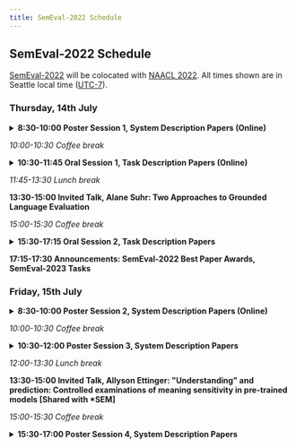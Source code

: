 ```yaml
---
title: SemEval-2022 Schedule
---
```


## SemEval-2022 Schedule

[SemEval-2022](https://semeval.github.io/SemEval2022/) will be colocated with [NAACL 2022](https://2022.naacl.org/).
All times shown are in Seattle local time ([UTC-7](https://en.wikipedia.org/wiki/UTC%E2%88%9207:00)).

### Thursday, 14th July

<details><summary><strong>8:30-10:00 Poster Session 1, System Description Papers (Online)</strong></summary>

  - LingJing at SemEval-2022 Task 1: Multi-task Self-supervised Pre-training for Multilingual Reverse Dictionary
  - BLCU-ICALL at SemEval-2022 Task 1: Cross-Attention Multitasking Framework for Definition Modeling
  - daminglu123 at SemEval-2022 Task 2: Using BERT and LSTM to Do Text Classification
  - kpfriends at SemEval-2022 Task 2: NEAMER - Named Entity Augmented Multi-word Expression Recognizer
  - drsphelps at SemEval-2022 Task 2: Learning idiom representations using BERTRAM
  - OCHADAI at SemEval-2022 Task 2: Adversarial Training for Multilingual Idiomaticity Detection
  - NER4ID at SemEval-2022 Task 2: Named Entity Recognition for Idiomaticity Detection
  - SPDB Innovation Lab at SemEval-2022 Task 3: Recognize Appropriate Taxonomic Relations Between Two Nominal Arguments with ERNIE-M Model
  - RUG-1-Pegasussers at SemEval-2022 Task 3: Data Generation Methods to Improve Recognizing Appropriate Taxonomic Word Relations
  - Felix&Julia at SemEval-2022 Task 4: Patronizing and Condescending Language Detection 
  - PiCkLe at SemEval-2022 Task 4: Boosting Pre-trained Language Models with Task Specific Metadata and Cost Sensitive Learning
  - Plumeria at SemEval-2022 Task 6: Sarcasm Detection for English and Arabic Using Transformers and Data Augmentation
  - akaBERT at SemEval-2022 Task 6: An Ensemble Transformer-based Model for Arabic Sarcasm Detection
  - X-PuDu at SemEval-2022 Task 6: Multilingual Learning for English and Arabic Sarcasm Detection
  - LT3 at SemEval-2022 Task 6: Fuzzy-Rough Nearest Neighbor Classification for Sarcasm Detection
  - YNU-HPCC at SemEval-2022 Task 6: Transformer-based Model for Intended Sarcasm Detection in English and Arabic
  - SLPL-Sentiment at SemEval-2022 Task 10: Making Use of Pre-Trained Model's Attention Values in Structured Sentiment Analysis
  - ETMS@IITKGP at SemEval-2022 Task 10: Structured Sentiment Analysis Using A Generative Approach
  - ZHIXIAOBAO at SemEval-2022 Task 10: Apporoaching Structured Sentiment with Graph Parsing
  - DS4DH at SemEval-2022 Task 11: Multilingual Named Entity Recognition Using an Ensemble of Transformer-based Language Models
  - silpa_nlp at SemEval-2022 Tasks 11: Transformer based NER models for Hindi and Bangla languages
  - UC3M-PUCPR at SemEval-2022 Task 11: An Ensemble Method of Transformer-based Models for Complex Named Entity Recognition
  - PAI at SemEval-2022 Task 11: Name Entity Recognition with Contextualized Entity Representations and Robust Loss Functions
  - Qtrade AI at SemEval-2022 Task 11: An Unified Framework for Multilingual NER Task
  - L3i at SemEval-2022 Task 11: Straightforward Additional Context for Multilingual Named Entity Recognition
  - UA-KO at SemEval-2022 Task 11: Data Augmentation and Ensembles for Korean Named Entity Recognition
  - RACAI at SemEval-2022 Task 11: Complex named entity recognition using a lateral inhibition mechanism
  - USTC-NELSLIP at SemEval-2022 Task 11: Gazetteer-Adapted Integration Network for Multilingual Complex Named Entity Recognition
  - JBNU-CCLab at SemEval-2022 Task 12: Machine Reading Comprehension and Span Pair Classification for Linking Mathematical Symbols to Their Descriptions
</details>

<em>10:00-10:30 Coffee break</em>

<details><summary><strong>10:30-11:45 Oral Session 1, Task Description Papers (Online)</strong></summary>

  - Semeval-2022 Task 1: CODWOE – Comparing Dictionaries and Word Embeddings
  - SemEval-2022 Task 3: Evaluating Neural Networks on Presuppositional Semantic Knowledge (PreTENS)
  - SemEval-2022 Task 5: Multimedia Automatic Misogyny Identification
  - SemEval-2022 Task 6: iSarcasmEval, Intended Sarcasm Detection in English and Arabic
  - SemEval-2022 Task 7: Identifying Plausible Clarifications of Implicit and Underspecified Phrases in Instructional Texts
</details>

<em>11:45-13:30 Lunch break</em>

<strong>13:30-15:00 Invited Talk, Alane Suhr: Two Approaches to Grounded Language Evaluation</strong>

<em>15:00-15:30 Coffee break</em>

<details><summary><strong>15:30-17:15 Oral Session 2, Task Description Papers</strong></summary>

  - SemEval-2022 Task 2: Multilingual Idiomaticity Detection and Sentence Embedding
  - SemEval-2022 Task 4: Patronizing and Condescending Language Detection
  - SemEval-2022 Task 8: Multilingual news article similarity
  - SemEval-2022 Task 9: R2VQ – Competence-based Multimodal Question Answering
  - SemEval-2022 Task 10: Structured Sentiment Analysis
  - SemEval-2022 Task 11: Multilingual Complex Named Entity Recognition (MultiCoNER)
  - SemEval-2022 Task 12: Symlink - Linking Mathematical Symbols to their Descriptions
</details>

<strong>17:15-17:30 Announcements: SemEval-2022 Best Paper Awards, SemEval-2023 Tasks</strong>

### Friday, 15th July

<details><summary><strong>8:30-10:00 Poster Session 2, System Description Papers (Online)</strong></summary>

  - JSI at SemEval-2022 Task 1: CODWOE - Reverse Dictionary: Monolingual and cross-lingual approaches
  - Uppsala University at SemEval-2022 Task 1: Can Foreign Entries Enhance an English Reverse Dictionary?
  - HiJoNLP at SemEval-2022 Task 2: Detecting Idiomaticity of Multiword Expressions using Multilingual Pretrained Language Models
  - Helsinki-NLP at SemEval-2022 Task 2: A Feature-Based Approach to Multilingual Idiomaticity Detection
  - HIT at SemEval-2022 Task 2: Pre-trained Language Model for Idioms Detection
  - YNU-HPCC at SemEval-2022 Task 2: Representing Multilingual Idiomaticity based on Contrastive Learning
  - HW-TSC at SemEval-2022 Task3: A Unified Approach Fine-tuned on Multilingual Pretrained Model for PreTENS
  - LingJing at SemEval-2022 Task 3: Applying DeBERTa to Lexical-level Presupposed Relation Taxonomy with Knowledge Transfer
  - ML_LTU at SemEval-2022 Task 4: T5 Towards Identifying Patronizing and Condescending Language
  - YNU-HPCC at SemEval-2022 Task 4: Finetuning Pretrained Language Models for Patronizing and Condescending Language Detection
  - McRock at SemEval-2022 Task 4: Patronizing and Condescending Language Detection using Multi-Channel CNN, Hybrid LSTM, DistilBERT and XLNet
  - UniBO at SemEval-2022 Task 5: A Multimodal bi-Transformer Approach to the Binary and Fine-grained Identification of Misogyny in Memes
  - RubCSG at SemEval-2022 Task 5: Ensemble learning for identifying misogynous MEMEs
  - INF-UFRGS at SemEval-2022 Task 5: analyzing the performance of multimodal models
  - MMVAE at SemEval-2022 Task 5: A Multi-modal Multi-task VAE on Misogynous Meme Detection
  - reamtchka at SemEval-2022 Task 6: Investigating the effect of different loss functions for Sarcasm detection for unbalanced datasets
  - IISERB Brains at SemEval-2022 Task 6: A Deep-learning Framework to Identify Intended Sarcasm in English
  - DUCS at SemEval-2022 Task 6: Exploring Emojis and Sentiments for Sarcasm Detection
  - JBNU-CCLab at SemEval-2022 Task 7: DeBERTa for Identifying Plausible Clarifications in Instructional Texts
  - X-PuDu at SemEval-2022 Task 7: A Replaced Token Detection Task Pre-trained Model with Pattern-aware Ensembling for Identifying Plausible Clarifications
  - Nowruz at SemEval-2022 Task 7: Tackling Cloze Tests with Transformers and Ordinal Regression
  - ITNLP2022 at SemEval-2022 Task 8: Pre-trained  Model with Data Augmentation and Voting for Multilingual News  Similarity
  - HFL at SemEval-2022 Task 8: A Linguistics-inspired Regression Model with Data Augmentation for Multilingual News Similarity
  - EMBEDDIA at SemEval-2022 Task 8: Investigating Sentence, Image, and Knowledge Graph Representations for Multilingual News Article Similarity
  - HuaAMS at SemEval-2022 Task 8: Combining Translation and Domain Pre-training for Cross-lingual News Article Similarity
  - OversampledML at SemEval-2022 Task 8: When multilingual news similarity met Zero-shot approaches
  - Samsung Research Poland (SRPOL) at SemEval-2022 Task 9: Hybrid Question Answering Using Semantic Roles
  - SPDB Innovation Lab at SemEval-2022 Task 10: A Novel End-to-End Structured Sentiment Analysis Model based on the ERNIE-M
  - KDDIE at SemEval-2022 Task 11: Using DeBERTa for Named Entity Recognition
  - DAMO-NLP at SemEval-2022 Task 11: A Knowledge-based System for Multilingual Named Entity Recognition
  - SFE-AI at SemEval-2022 Task 11:  Low-Resource Named Entity Recognition using Large Pre-trained Language Models
</details>

<em>10:00-10:30 Coffee break</em>

<details><summary><strong>10:30-12:00 Poster Session 3, System Description Papers</strong></summary>

  - RIGA at SemEval-2022 Task 1: Scaling Recurrent Neural Networks for CODWOE Dictionary Modeling
  - Edinburgh at SemEval-2022 Task 1: Jointly Fishing for Word Embeddings and Definitions
  - JARVix at SemEval-2022 Task 2: It Takes One to Know One? Idiomaticity Detection using Zero and One-Shot Learning
  - UAlberta at SemEval-2022 Task 2: Leveraging Glosses and Translations for Multilingual Idiomaticity Detection
  - Hitachi at SemEval-2022 Task 2: On the Effectiveness of Span-based Classification Approaches for Multilingual Idiomaticity Detection
  - UU-Tax at SemEval-2022 Task 3: Improving the generalizability of language models for taxonomy classification through data augmentation
  - UTSA NLP at SemEval-2022 Task 4: An Exploration of Simple Ensembles of Transformers, Convolutional, and Recurrent Neural Networks
  - DH-FBK at SemEval-2022 Task 4: Leveraging Annotators' Disagreement and Multiple Data Views for Patronizing Language Detection
  - JUST-DEEP at SemEval-2022 Task 4: Using Deep Learning Techniques to Reveal Patronizing and Condescending Language
  - MilaNLP at SemEval-2022 Task 5: Using Perceiver IO for Detecting Misogynous Memes with Text and Image Modalities
  - RIT Boston at SemEval-2022 Task 5: Multimedia Misogyny Detection By Using Coherent Visual and Language Features from CLIP Model and Data-centric AI Principle
  - TIB-VA at SemEval-2022 Task 5: A Multimodal Architecture for the Detection and Classification of Misogynous Memes
  - MaChAmp at SemEval-2022 Tasks 2, 3, 4, 6, 10, 11, and 12: Multi-task Multi-lingual Learning for a Pre-selected Set of Semantic Datasets
</details>

<em>12:00-13:30 Lunch break</em>

<strong>13:30-15:00 Invited Talk, Allyson Ettinger: "Understanding" and prediction: Controlled examinations of meaning sensitivity in pre-trained models [Shared with *SEM]</strong>

<em>15:00-15:30 Coffee break</em>

<details><summary><strong>15:30-17:00 Poster Session 4, System Description Papers</strong></summary>

  - MaChAmp at SemEval-2022 Tasks 2, 3, 4, 6, 10, 11, and 12: Multi-task Multi-lingual Learning for a Pre-selected Set of Semantic Datasets
  - CS-UM6P at SemEval-2022 Task 6: Transformer-based Models  for Intended Sarcasm Detection in English and Arabic
  - SarcasmDet at SemEval-2022 Task 6: Detecting Sarcasm using Pre-trained Transformers in English and Arabic Languages
  - LSX_team5 at SemEval-2022 Task 8: Multilingual News Article Similarity Assessment based on Word- and Sentence Mover's Distance
  - WueDevils at SemEval-2022 Task 8: Multilingual News Article Similarity via Pair-Wise Sentence Similarity Matrices
  - SemEval-2022 Task 8: Multi-lingual News Article Similarity
  - Hitachi at SemEval-2022 Task 10: Comparing Graph- and Seq2Seq-based Models Highlights Difficulty in Structured Sentiment Analysis
  - SenPoi at SemEval-2022 Task 10: Point me to your Opinion, SenPoi
  - Raccoons at SemEval-2022 Task 11: Leveraging Concatenated Word Embeddings for Named Entity Recognition
  - UM6P-CS at SemEval-2022 Task 11: Enhancing Multilingual and Code-Mixed Complex Named Entity Recognition via Pseudo Labels using Multilingual Transformer
  - Infrrd.ai at SemEval-2022 Task 11: A system for named entity recognition using data augmentation, transformer-based sequence labeling model, and EnsembleCRF
  - OPDAI at SemEval-2022 Task 11: A hybrid approach for Chinese NER using outside Wikipedia knowledge
  - SU-NLP at SemEval-2022 Task 11: Complex Named Entity Recognition with Entity Linking
  - AIFB-WebScience at SemEval-2022 Task 12: Relation Extraction First - Using Relation Extraction to Identify Entities
</details>
